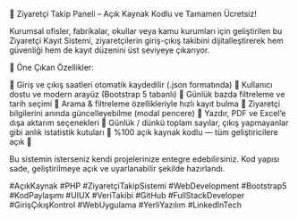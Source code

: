 🚀 Ziyaretçi Takip Paneli – Açık Kaynak Kodlu ve Tamamen Ücretsiz!

Kurumsal ofisler, fabrikalar, okullar veya kamu kurumları için geliştirilen bu Ziyaretçi Kayıt Sistemi, ziyaretçilerin giriş-çıkış takibini dijitalleştirerek hem güvenliği hem de kayıt düzenini üst seviyeye çıkarıyor.

📌 Öne Çıkan Özellikler:

🔹 Giriş ve çıkış saatleri otomatik kaydedilir (.json formatında)
🔹 Kullanıcı dostu ve modern arayüz (Bootstrap 5 tabanlı)
🔹 Günlük bazda filtreleme ve tarih seçimi
🔹 Arama & filtreleme özellikleriyle hızlı kayıt bulma
🔹 Ziyaretçi bilgilerini anında güncelleyebilme (modal pencere)
🔹 Yazdır, PDF ve Excel’e dışa aktarım seçenekleri
🔹 Günlük / dünkü toplam sayılar, çıkış yapmayanlar gibi anlık istatistik kutuları
🔹 %100 açık kaynak kodlu — tüm geliştiricilere açık 🚀

Bu sistemin isterseniz kendi projelerinize entegre edebilirsiniz. Kod yapısı sade, geliştirilmeye açık ve uyarlanabilir şekilde hazırlandı.

#AçıkKaynak #PHP #ZiyaretçiTakipSistemi #WebDevelopment #Bootstrap5 #KodPaylaşımı #UIUX #VeriTakibi #GitHub #FullStackDeveloper #GirişÇıkışKontrol #WebUygulama #YerliYazılım #LinkedInTech
